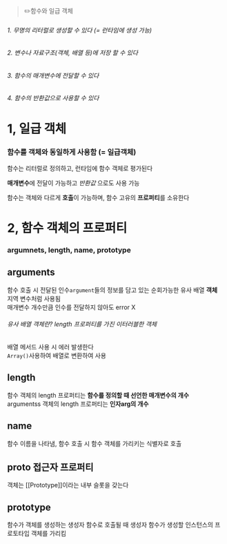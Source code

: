 > ✏️함수와 일급 객체

###### 1. 무명의 리터럴로 생성할 수 있다 (= 런타임에 생성 가능)
###### 2. 변수나 자료구조(객체, 배열 등)에 저장 할 수 있다
###### 3. 함수의 매개변수에 전달할 수 있다
###### 4. 함수의 반환값으로 사용할 수 있다

# 1, 일급 객체
### 함수를 객체와 동일하게 사용함 (= 일급객체)
함수는 리터럴로 정의하고, 런타임에 함수 객체로 평가된다

**매개변수**에 전달이 가능하고 _반환값_ 으로도 사용 가능

함수는 객체와 다르게 **호출**이 가능하며, 함수 고유의 **프로퍼티**를 소유한다


# 2, 함수 객체의 프로퍼티
### argumnets, length, name, prototype

## arguments
함수 호출 시 전달된 인수`argument`들의 정보를 담고 있는 순회가능한 유사 배열 **객체** </br>
지역 변수처럼 사용됨</br>
매개변수 개수만큼 인수를 전달하지 않아도 error X

###### 유사 배열 객체란? length 프로퍼티를 가진 이터러블한 객체

배열 메서드 사용 시 에러 발생한다 </br>
`Array()`사용하여 배열로 변환하여 사용

## length
함수 객체의 length 프로퍼티는 **함수를 정의할 때 선언한 매개변수의 개수** </br>
argumentss 객체의 length 프로퍼티는 **인자arg의 개수**

## name
함수 이름을 나타냄, 함수 호출 시 함수 객체를 가리키는 식별자로 호출

## __proto__ 접근자 프로퍼티
객체는 [[Prototype]]이라는 내부 슬롯을 갖는다

## prototype
함수가 객체를 생성하는 생성자 함수로 호출될 때 생성자 함수가 생성할 인스턴스의 프로토타입 객체를 가리킴

